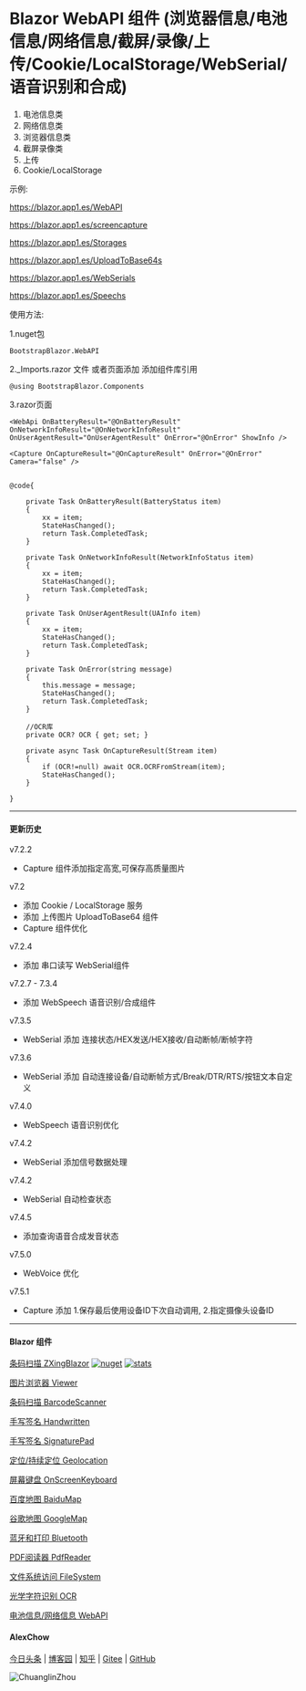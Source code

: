 # Blazor WebAPI 组件 (浏览器信息/电池信息/网络信息/截屏/录像/上传/Cookie/LocalStorage/WebSerial/语音识别和合成)

1. 电池信息类
2. 网络信息类
3. 浏览器信息类
4. 截屏录像类
5. 上传
6. Cookie/LocalStorage

示例:

https://blazor.app1.es/WebAPI

https://blazor.app1.es/screencapture

https://blazor.app1.es/Storages

https://blazor.app1.es/UploadToBase64s

https://blazor.app1.es/WebSerials

https://blazor.app1.es/Speechs

使用方法:

1.nuget包

```BootstrapBlazor.WebAPI```

2._Imports.razor 文件 或者页面添加 添加组件库引用

```@using BootstrapBlazor.Components```


3.razor页面
```
<WebApi OnBatteryResult="@OnBatteryResult" OnNetworkInfoResult="@OnNetworkInfoResult" OnUserAgentResult="OnUserAgentResult" OnError="@OnError" ShowInfo />

<Capture OnCaptureResult="@OnCaptureResult" OnError="@OnError" Camera="false" />


```
```
@code{

    private Task OnBatteryResult(BatteryStatus item)
    {
        xx = item;
        StateHasChanged();
        return Task.CompletedTask;
    }

    private Task OnNetworkInfoResult(NetworkInfoStatus item)
    {
        xx = item;
        StateHasChanged();
        return Task.CompletedTask;
    }

    private Task OnUserAgentResult(UAInfo item)
    {
        xx = item;
        StateHasChanged();
        return Task.CompletedTask;
    }

    private Task OnError(string message)
    {
        this.message = message;
        StateHasChanged();
        return Task.CompletedTask;
    }

    //OCR库
    private OCR? OCR { get; set; } 

    private async Task OnCaptureResult(Stream item)
    {
        if (OCR!=null) await OCR.OCRFromStream(item);
        StateHasChanged();
    }

} 
```
----
#### 更新历史

v7.2.2
- Capture 组件添加指定高宽,可保存高质量图片

v7.2
- 添加 Cookie / LocalStorage 服务
- 添加 上传图片 UploadToBase64 组件
- Capture 组件优化

v7.2.4
- 添加 串口读写 WebSerial组件

v7.2.7 - 7.3.4
- 添加 WebSpeech 语音识别/合成组件

v7.3.5
- WebSerial 添加 连接状态/HEX发送/HEX接收/自动断帧/断帧字符

v7.3.6
- WebSerial 添加 自动连接设备/自动断帧方式/Break/DTR/RTS/按钮文本自定义

v7.4.0
- WebSpeech 语音识别优化

v7.4.2
- WebSerial 添加信号数据处理

v7.4.2
- WebSerial 自动检查状态

v7.4.5
- 添加查询语音合成发音状态

v7.5.0
- WebVoice 优化

v7.5.1
- Capture 添加 1.保存最后使用设备ID下次自动调用, 2.指定摄像头设备ID

---
#### Blazor 组件

[条码扫描 ZXingBlazor](https://www.nuget.org/packages/ZXingBlazor#readme-body-tab)
[![nuget](https://img.shields.io/nuget/v/ZXingBlazor.svg?style=flat-square)](https://www.nuget.org/packages/ZXingBlazor) 
[![stats](https://img.shields.io/nuget/dt/ZXingBlazor.svg?style=flat-square)](https://www.nuget.org/stats/packages/ZXingBlazor?groupby=Version)

[图片浏览器 Viewer](https://www.nuget.org/packages/BootstrapBlazor.Viewer#readme-body-tab)
  
[条码扫描 BarcodeScanner](Densen.Component.Blazor/BarcodeScanner.md)
   
[手写签名 Handwritten](Densen.Component.Blazor/Handwritten.md)

[手写签名 SignaturePad](https://www.nuget.org/packages/BootstrapBlazor.SignaturePad#readme-body-tab)

[定位/持续定位 Geolocation](https://www.nuget.org/packages/BootstrapBlazor.Geolocation#readme-body-tab)

[屏幕键盘 OnScreenKeyboard](https://www.nuget.org/packages/BootstrapBlazor.OnScreenKeyboard#readme-body-tab)

[百度地图 BaiduMap](https://www.nuget.org/packages/BootstrapBlazor.BaiduMap#readme-body-tab)

[谷歌地图 GoogleMap](https://www.nuget.org/packages/BootstrapBlazor.Maps#readme-body-tab)

[蓝牙和打印 Bluetooth](https://www.nuget.org/packages/BootstrapBlazor.Bluetooth#readme-body-tab)

[PDF阅读器 PdfReader](https://www.nuget.org/packages/BootstrapBlazor.PdfReader#readme-body-tab)

[文件系统访问 FileSystem](https://www.nuget.org/packages/BootstrapBlazor.FileSystem#readme-body-tab)

[光学字符识别 OCR](https://www.nuget.org/packages/BootstrapBlazor.OCR#readme-body-tab)

[电池信息/网络信息 WebAPI](https://www.nuget.org/packages/BootstrapBlazor.WebAPI#readme-body-tab)

#### AlexChow

[今日头条](https://www.toutiao.com/c/user/token/MS4wLjABAAAAGMBzlmgJx0rytwH08AEEY8F0wIVXB2soJXXdUP3ohAE/?) | [博客园](https://www.cnblogs.com/densen2014) | [知乎](https://www.zhihu.com/people/alex-chow-54) | [Gitee](https://gitee.com/densen2014) | [GitHub](https://github.com/densen2014)


![ChuanglinZhou](https://user-images.githubusercontent.com/8428709/205942253-8ff5f9ca-a033-4707-9c36-b8c9950e50d6.png)
